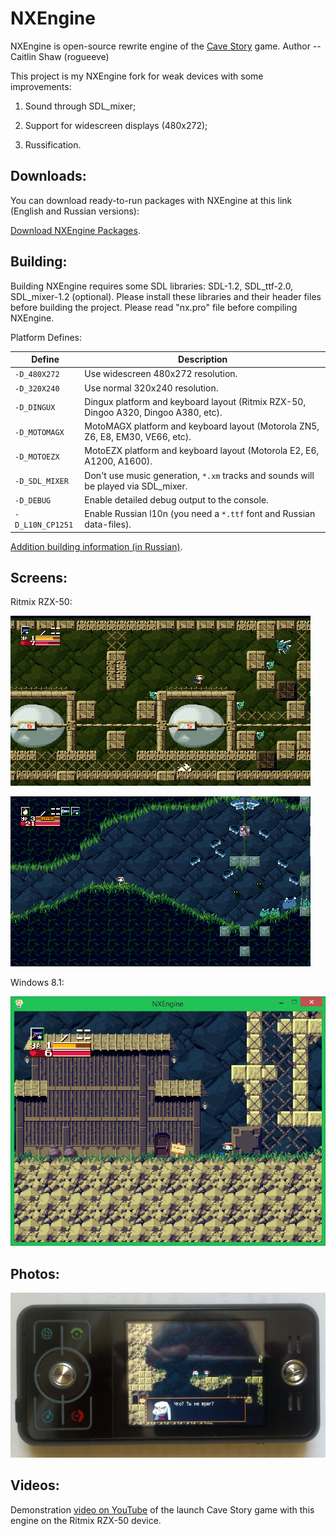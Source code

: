 NXEngine
========

NXEngine is open-source rewrite engine of the [Cave Story](https://en.wikipedia.org/wiki/Cave_Story) game. Author -- Caitlin Shaw (rogueeve)

This project is my NXEngine fork for weak devices with some improvements:

1. Sound through SDL_mixer;

2. Support for widescreen displays (480x272);

3. Russification.

## Downloads:

You can download ready-to-run packages with NXEngine at this link (English and Russian versions):

[Download NXEngine Packages](http://exlmoto.ru/nxengine/#4 "Download NXEngine Packages").

## Building:

Building NXEngine requires some SDL libraries: SDL-1.2, SDL_ttf-2.0, SDL_mixer-1.2 (optional). Please install these libraries and their header files before building the project. Please read "nx.pro" file before compiling NXEngine.

Platform Defines:

| Define | Description |
| --- | --- |
| `-D_480X272` | Use widescreen 480x272 resolution. |
| `-D_320X240` | Use normal 320x240 resolution. |
| `-D_DINGUX` | Dingux platform and keyboard layout (Ritmix RZX-50, Dingoo A320, Dingoo A380, etc). |
| `-D_MOTOMAGX` | MotoMAGX platform and keyboard layout (Motorola ZN5, Z6, E8, EM30, VE66, etc). |
| `-D_MOTOEZX` | MotoEZX platform and keyboard layout (Motorola E2, E6, A1200, A1600). |
| `-D_SDL_MIXER` | Don't use music generation, `*.xm` tracks and sounds will be played via SDL_mixer. |
| `-D_DEBUG` | Enable detailed debug output to the console. |
| `-D_L10N_CP1251` | Enable Russian l10n (you need a `*.ttf` font and Russian data-files). |

[Addition building information (in Russian)](http://exlmoto.ru/nxengine/#3 "Addition building information (in Russian)").

## Screens:

Ritmix RZX-50:

![Ritmix RZX-50](screens/Cave_Story_Ritmix_1.png)

![Ritmix RZX-50](screens/Cave_Story_Ritmix_2.png)

Windows 8.1:

![Windows 8.1](screens/Cave_Story_Windows.png)

## Photos:

![Motorola ROKR E6](platform/EZX/NXEngine-EZX-ROKR_E6.jpg)

## Videos:

Demonstration [video on YouTube](https://youtu.be/aZPgX9Ismq4) of the launch Cave Story game with this engine on the Ritmix RZX-50 device.
